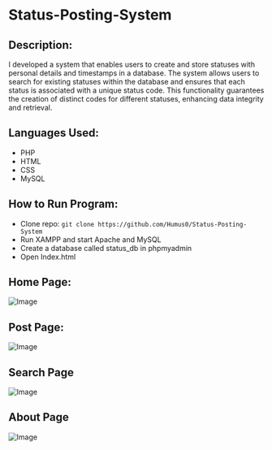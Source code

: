 # Status-Posting-System

## Description:
I developed a system that enables users to create and store statuses with personal details and timestamps in a database. The system allows users to search for existing statuses within the database and ensures that each status is associated with a unique status code. This functionality guarantees the creation of distinct codes for different statuses, enhancing data integrity and retrieval.

## Languages Used:
 - PHP
 - HTML
 - CSS
 - MySQL

## How to Run Program:
 - Clone repo: `git clone https://github.com/Humus0/Status-Posting-System`
 - Run XAMPP and start Apache and MySQL
 - Create a database called status_db in phpmyadmin
 - Open Index.html


## Home Page:
![Image](https://github.com/user-attachments/assets/d13d29dd-f1fb-45f5-835f-f47ba3212bea)

## Post Page:
![Image](https://github.com/user-attachments/assets/c93ed29b-80d4-4f83-93fd-59de3886e8e1)

## Search Page
![Image](https://github.com/user-attachments/assets/99af477b-baff-4afb-a676-15a422deae52)

## About Page
![Image](https://github.com/user-attachments/assets/f13322b4-7672-4609-acca-2a24ed6a6510)

